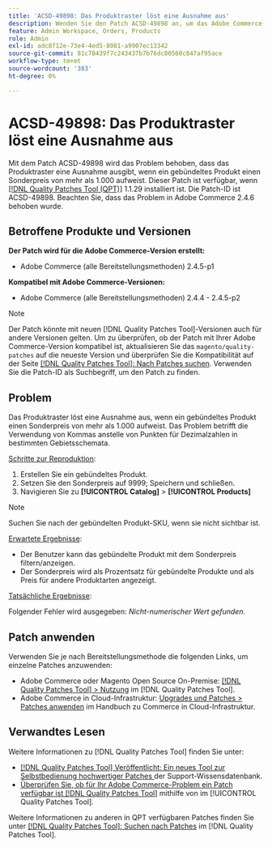 ```yaml
---
title: 'ACSD-49898: Das Produktraster löst eine Ausnahme aus'
description: Wenden Sie den Patch ACSD-49898 an, um das Adobe Commerce-Problem zu beheben, bei dem das Produktraster eine Ausnahme auslöst, wenn ein gebündeltes Produkt einen Sonderpreis von über 1.000 aufweist.
feature: Admin Workspace, Orders, Products
role: Admin
exl-id: adc8f12e-73e4-4ed5-8081-a9907ec13342
source-git-commit: 81c78439f7c243437b7b76dc80560c847af95ace
workflow-type: tm+mt
source-wordcount: '383'
ht-degree: 0%

---
```


# ACSD-49898: Das Produktraster löst eine Ausnahme aus

Mit dem Patch ACSD-49898 wird das Problem behoben, dass das Produktraster eine Ausnahme ausgibt, wenn ein gebündeltes Produkt einen Sonderpreis von mehr als 1.000 aufweist. Dieser Patch ist verfügbar, wenn [[!DNL Quality Patches Tool (QPT)]](https://experienceleague.adobe.com/en/docs/commerce-knowledge-base/kb/announcements/commerce-announcements/magento-quality-patches-released-new-tool-to-self-serve-quality-patches) 1.1.29 installiert ist. Die Patch-ID ist ACSD-49898. Beachten Sie, dass das Problem in Adobe Commerce 2.4.6 behoben wurde.

## Betroffene Produkte und Versionen

**Der Patch wird für die Adobe Commerce-Version erstellt:**

* Adobe Commerce (alle Bereitstellungsmethoden) 2.4.5-p1

**Kompatibel mit Adobe Commerce-Versionen:**

* Adobe Commerce (alle Bereitstellungsmethoden) 2.4.4 - 2.4.5-p2

>[!NOTE]
>
>Der Patch könnte mit neuen [!DNL Quality Patches Tool]-Versionen auch für andere Versionen gelten. Um zu überprüfen, ob der Patch mit Ihrer Adobe Commerce-Version kompatibel ist, aktualisieren Sie das `magento/quality-patches` auf die neueste Version und überprüfen Sie die Kompatibilität auf der Seite [[!DNL Quality Patches Tool]: Nach Patches suchen](https://experienceleague.adobe.com/tools/commerce-quality-patches/index.html). Verwenden Sie die Patch-ID als Suchbegriff, um den Patch zu finden.

## Problem

Das Produktraster löst eine Ausnahme aus, wenn ein gebündeltes Produkt einen Sonderpreis von mehr als 1.000 aufweist. Das Problem betrifft die Verwendung von Kommas anstelle von Punkten für Dezimalzahlen in bestimmten Gebietsschemata.

<u>Schritte zur Reproduktion</u>:

1. Erstellen Sie ein gebündeltes Produkt.
1. Setzen Sie den Sonderpreis auf 9999; Speichern und schließen.
1. Navigieren Sie zu **[!UICONTROL Catalog]** > **[!UICONTROL Products]**

>[!NOTE]
>
>Suchen Sie nach der gebündelten Produkt-SKU, wenn sie nicht sichtbar ist.

<u>Erwartete Ergebnisse</u>:

* Der Benutzer kann das gebündelte Produkt mit dem Sonderpreis filtern/anzeigen.
* Der Sonderpreis wird als Prozentsatz für gebündelte Produkte und als Preis für andere Produktarten angezeigt.

<u>Tatsächliche Ergebnisse</u>:

Folgender Fehler wird ausgegeben: *Nicht-numerischer Wert gefunden*.

## Patch anwenden

Verwenden Sie je nach Bereitstellungsmethode die folgenden Links, um einzelne Patches anzuwenden:

* Adobe Commerce oder Magento Open Source On-Premise: [[!DNL Quality Patches Tool] > Nutzung](/help/tools/quality-patches-tool/usage.md) im [!DNL Quality Patches Tool].
* Adobe Commerce in Cloud-Infrastruktur: [Upgrades und Patches > Patches anwenden](https://experienceleague.adobe.com/docs/commerce-cloud-service/user-guide/develop/upgrade/apply-patches.html) im Handbuch zu Commerce in Cloud-Infrastruktur.

## Verwandtes Lesen

Weitere Informationen zu [!DNL Quality Patches Tool] finden Sie unter:

* [[!DNL Quality Patches Tool] Veröffentlicht: Ein neues Tool zur Selbstbedienung hochwertiger Patches ](https://experienceleague.adobe.com/en/docs/commerce-knowledge-base/kb/announcements/commerce-announcements/magento-quality-patches-released-new-tool-to-self-serve-quality-patches) der Support-Wissensdatenbank.
* [Überprüfen Sie, ob für Ihr Adobe Commerce-Problem ein Patch verfügbar ist [!DNL Quality Patches Tool]](/help/tools/quality-patches-tool/patches-available-in-qpt/check-patch-for-magento-issue-with-magento-quality-patches.md) mithilfe von im [!UICONTROL Quality Patches Tool].


Weitere Informationen zu anderen in QPT verfügbaren Patches finden Sie unter [[!DNL Quality Patches Tool]: Suchen nach Patches](https://experienceleague.adobe.com/tools/commerce-quality-patches/index.html) im [!DNL Quality Patches Tool].
